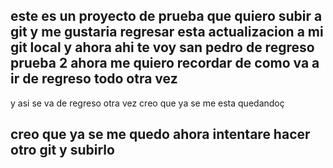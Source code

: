 ## este es un proyecto de prueba que quiero subir a git  y me gustaria regresar esta actualizacion a mi git local y ahora ahi te voy san pedro de regreso prueba 2 ahora me quiero recordar de como va a ir de regreso todo otra vez 
y asi se va de regreso otra vez creo que ya se me esta quedandoç
## creo que ya se me quedo ahora intentare hacer otro git y subirlo